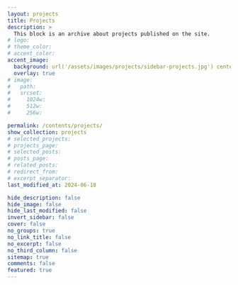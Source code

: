 ```yaml
---
layout: projects
title: Projects
description: >
  This block is an archive about projects published on the site.
# logo:
# theme_color:
# accent_color:
accent_image:
  background: url('/assets/images/projects/sidebar-projects.jpg') center/cover
  overlay: true
# image:
#   path:
#   srcset:
#     1024w:
#     512w:
#     256w:

permalink: /contents/projects/
show_collection: projects
# selected_projects:
# projects_page:
# selected_posts:
# posts_page:
# related_posts:
# redirect_from:
# excerpt_separator:
last_modified_at: 2024-06-18

hide_description: false
hide_image: false
hide_last_modified: false
invert_sidebar: false
cover: false
no_groups: true
no_link_title: false
no_excerpt: false
no_third_column: false
sitemap: true
comments: false
featured: true
---
```

